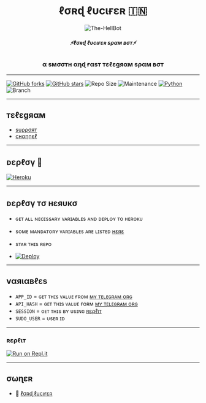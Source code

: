 <h1 align="center">
  <b>ℓσʀɖ ℓυcιғεʀ 🇮🇳</b>
</h1>

<p align="center">
  <img src="https://te.legra.ph/file/a2b0a935911c2c41ca785.jpg" alt="The-HellBot">
</p>

<h6 align="center">
  <b>⚡ℓσʀɖ ℓυcιғεʀ sραм вσт⚡</b>
</h6>

<h3 align="center">
  <b>α sмσσтн αηɖ  ғαsт тεℓεgяαм sραм вσт</b>
</h3>

------
[![GitHub forks](https://img.shields.io/github/forks/ashmitisop/LORD-LUCIFER?&style=flat-square&logo=github)](https://github.com/ashmitisop/LORD-LUCIFER/fork)
[![GitHub stars](https://img.shields.io/github/stars/ashmitisop/LORD-LUCIFER?&style=flat-square&logo=github)](https://github.com/ashmitisop/LORD-LUCIFER/stargazers)
![Repo Size](https://img.shields.io/github/repo-size/ashmitisop/LORD-LUCIFER?&style=flat-square&logo=github)
![Maintenance](https://img.shields.io/badge/Maintained%3F-yes-green?&style=flat-square)
[![Python](https://img.shields.io/badge/Python-v3.9-blue)](https://www.python.org/)
![Branch](https://img.shields.io/badge/Branch-main-orange)

------
## тεℓεgяαм
- [sυρρσят](https://t.me/SAFFRON_X_KINGDOM)
- [cнαηηεℓ](https://t.me/LORDLUCIFER_69)

------
## ᴅερℓσү 🚀
[![Heroku](https://te.legra.ph/file/f210abed7975ea59303cf.jpg)](https://heroku.com/deploy?template=https://github.com/ashmitisop/LORD-LUCIFER)


------
## ᴅερℓσү тσ нεяυкσ
- ɢᴇᴛ ᴀʟʟ ɴᴇᴄᴇssᴀʀʏ ᴠᴀʀɪᴀʙʟᴇs ᴀɴᴅ ᴅᴇᴘʟᴏʏ ᴛᴏ ʜᴇʀᴏᴋᴜ
- sᴏᴍᴇ ᴍᴀɴᴅᴀᴛᴏʀʏ ᴠᴀʀɪᴀʙʟᴇs ᴀʀᴇ ʟɪsᴛᴇᴅ [нεяε](#vαяιαвℓεs)
- sᴛᴀʀ ᴛʜɪs ʀᴇᴘᴏ

- [![Deploy](https://www.herokucdn.com/deploy/button.svg)](https://heroku.com/deploy?template=https://github.com/ashmitisop/LORD-LUCIFER)

------

## vαяιαвℓεs

- `APP_ID`  =  ɢᴇᴛ ᴛʜɪs ᴠᴀʟᴜᴇ ғʀᴏᴍ [ᴍʏ ᴛᴇʟᴇɢʀᴀᴍ ᴏʀɢ](https://my.telegram.org/auth)
- `API_HASH`  =  ɢᴇᴛ ᴛʜɪs ᴠᴀʟᴜᴇ ғᴏʀᴍ [ᴍʏ ᴛᴇʟᴇɢʀᴀᴍ ᴏʀɢ](https://my.telegram.org/auth)
- `SESSION`  =  ɢᴇᴛ ᴛʜɪs ʙʏ ᴜsɪɴɢ [ʀερℓιт](#ʀερℓιт)
- `SUDO_USER`  = ᴜsᴇʀ ɪᴅ

------

### ʀερℓιт 

[![Run on Repl.it](https://repl.it/badge/github/ashmitisop/LORD-LUCIFER)](https://replit.com/@KillerXaman/KillerXspam)

------

## σωɳεʀ

- 💖 [ℓσʀɖ ℓυcιғεʀ](https://t.me/HINDU_LORD_LUCIFER)
